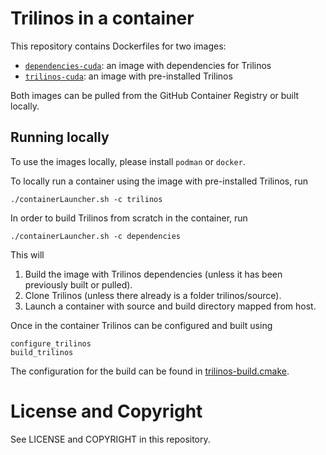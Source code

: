 # Trilinos in a container

This repository contains Dockerfiles for two images:

- [`dependencies-cuda`](https://github.com/users/trilinos/packages/container/package/dependencies-cuda): an image with dependencies for Trilinos
- [`trilinos-cuda`](https://github.com/users/trilinos/packages/container/package/trilinos-cuda): an image with pre-installed Trilinos

Both images can be pulled from the GitHub Container Registry or built locally.


## Running locally

To use the images locally, please install `podman` or `docker`.

To locally run a container using the image with pre-installed Trilinos, run
```
./containerLauncher.sh -c trilinos
```
In order to build Trilinos from scratch in the container, run
```
./containerLauncher.sh -c dependencies
```
This will
1) Build the image with Trilinos dependencies (unless it has been previously built or pulled).
2) Clone Trilinos (unless there already is a folder trilinos/source).
3) Launch a container with source and build directory mapped from host.

Once in the container Trilinos can be configured and built using
```
configure_trilinos
build_trilinos
```
The configuration for the build can be found in [trilinos-build.cmake](https://github.com/trilinos/pytrilinos2_container/blob/main/trilinos-build.cmake).


# License and Copyright

See LICENSE and COPYRIGHT in this repository.
